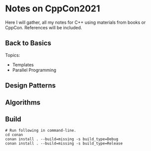 # Notes on CppCon2021

Here I will gather, all my notes for C++ using materials from books or CppCon.
References will be included.

## Back to Basics

Topics:
- Templates
- Parallel Programming

## Design Patterns

## Algorithms


## Build

```shell
# Run following in command-line.
cd conan
conan install . --build=missing -s build_type=Debug
conan install . --build=missing -s build_type=Release
```

